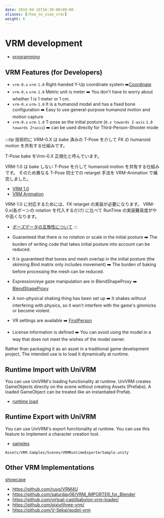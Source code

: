 ```yaml
---
date: 2018-04-16T16:30:00+09:00
aliases: [/how_to_view_vrm/]
weight: 6
---
```


# VRM development

- [programming](/api/)

## VRM Features (for Developers)

- `vrm-0.x` `vrm-1.0` Right-handed Y-Up coordinate system ➡️[Coordinate](/api/coordinate)
- `vrm-0.x` `vrm-1.0` Metric unit is meter ➡️ You don't have to worry about whether 1 is 1 meter or 1 cm.
- `vrm-0.x` `vrm-1.0` It is a humanoid model and has a fixed bone configuration ➡️ Easy to use general-purpose humanoid motion and motion capture
- `vrm-0.x` `vrm-1.0` T-pose as the initial posture (`0.x towards Z-axis` `1.0 towards Z+axis`) ➡️ can be used directly for Third-Person-Shooter mode

:::tip
技術的に VRM-0.X は bake 済みの T-Pose を介して FK の humanoid motion を共有する仕組みです。

T-Pose bake をVrm-0.X 正規化と呼んでいます。

VRM-1.0 は bake しない T-Pose を介して humanoid motion を共有する仕組みです。
そのため異なる T-Pose 同士での retarget 手法を VRM-Animation で補完しました。

- [VRM 1.0](/vrm1)
- [VRM Animation](/vrma)

VRM-1.0 に対応するためには、FK retarget の実装が必要になります。
VRM-0.x(各ボーンの rotation を代入するだけ) に比べて RunTime の実装難易度がやや高くなります。

- [ポーズデータの互換性について](https://github.com/vrm-c/vrm-specification/blob/master/specification/VRMC_vrm_animation-1.0/how_to_transform_human_pose.ja.md)
:::

- Guaranteed that there is no rotation or scale in the initial posture ➡️ The burden of writing code that takes initial posture into account can be reduced.
- It is guaranteed that bones and mesh overlap in the initial posture (the skinning Bind matrix only includes movement) ➡️ The burden of baking before processing the mesh can be reduced.
- Expression/eye gaze manipulation are in BlendShapeProxy ➡️ [BlendShapeProxy](/api/0_58_blendshape)
- A non-physical shaking thing has been set up ➡️ It shakes without interfering with physics, so it won't interfere with the game's gimmicks or become violent.
- VR settings are available ➡️ [FirstPerson](/api/firstperson)
- License information is defined ➡️ You can avoid using the model in a way that does not meet the wishes of the model owner.

Rather than packaging it as an asset in a traditional game development project,
The intended use is to load it dynamically at runtime.

## Runtime Import with UniVRM

You can use UniVRM's loading functionality at runtime. UniVRM creates GameObjects directly on the scene without creating Assets (Prefabs). A loaded GameObject can be treated like an instantiated Prefab.

- [runtime load](/api/runtime-import)

## Runtime Export with UniVRM

You can use UniVRM's export functionality at runtime.
You can use this feature to implement a character creation tool.

- [samples](/api/sample/)

`Assets/VRM.Samples/Scenes/VRMRuntimeExporterSample.unity`

## Other VRM Implementations

[showcase](/showcase/?flags=8)

- https://github.com/ruyo/VRM4U
- https://github.com/saturday06/VRM_IMPORTER_for_Blender
- https://github.com/virtual-cast/babylon-vrm-loader/
- https://github.com/pixiv/three-vrm/
- https://github.com/V-Sekai/godot-vrm
